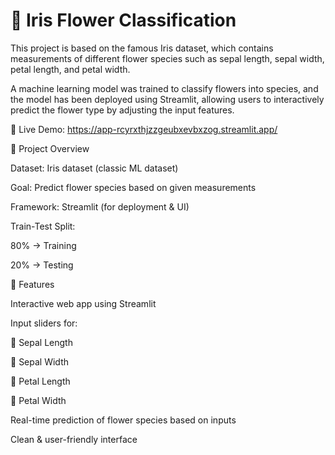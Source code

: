 # 🌸 Iris Flower Classification

This project is based on the famous Iris dataset, which contains measurements of different flower species such as sepal length, sepal width, petal length, and petal width.

A machine learning model was trained to classify flowers into species, and the model has been deployed using Streamlit, allowing users to interactively predict the flower type by adjusting the input features.

🔗 Live Demo: https://app-rcyrxthjzzgeubxevbxzog.streamlit.app/

📌 Project Overview

Dataset: Iris dataset (classic ML dataset)

Goal: Predict flower species based on given measurements

Framework: Streamlit (for deployment & UI)

Train-Test Split:

80% → Training

20% → Testing


🚀 Features

Interactive web app using Streamlit

Input sliders for:

🌿 Sepal Length

🌿 Sepal Width

🌸 Petal Length

🌸 Petal Width

Real-time prediction of flower species based on inputs

Clean & user-friendly interface
